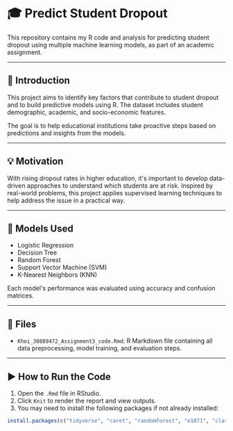 # 🎓 Predict Student Dropout

This repository contains my R code and analysis for predicting student dropout using multiple machine learning models, as part of an academic assignment.

---

## 📌 Introduction

This project aims to identify key factors that contribute to student dropout and to build predictive models using R. The dataset includes student demographic, academic, and socio-economic features.

The goal is to help educational institutions take proactive steps based on predictions and insights from the models.

---

## 💡 Motivation

With rising dropout rates in higher education, it's important to develop data-driven approaches to understand which students are at risk. Inspired by real-world problems, this project applies supervised learning techniques to help address the issue in a practical way.

---

## 🧪 Models Used

- Logistic Regression
- Decision Tree
- Random Forest
- Support Vector Machine (SVM)
- K-Nearest Neighbors (KNN)

Each model's performance was evaluated using accuracy and confusion matrices.

---

## 📁 Files

- `Khoi_30889472_Assignment3_code.Rmd`: R Markdown file containing all data preprocessing, model training, and evaluation steps.

---

## ▶️ How to Run the Code

1. Open the `.Rmd` file in RStudio.
2. Click `Knit` to render the report and view outputs.
3. You may need to install the following packages if not already installed:

```r
install.packages(c("tidyverse", "caret", "randomForest", "e1071", "class"))
